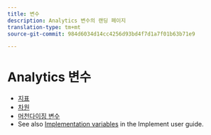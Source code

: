 ```yaml
---
title: 변수
description: Analytics 변수의 랜딩 페이지
translation-type: tm+mt
source-git-commit: 984d6034d14cc4256d93bd4f7d1a7f01b63b71e9

---
```



# Analytics 변수

* [지표](/help/components/c-variables/c-metrics/metricslist.md)
* [차원](/help/components/c-variables/dimensionslist/dimension-compatibility.md)
* [머천다이징 변수](/help/components/c-variables/c-merch-variables/var-merchandising.md)
* See also [Implementation variables](/help/implement/vars/overview.md) in the Implement user guide.

